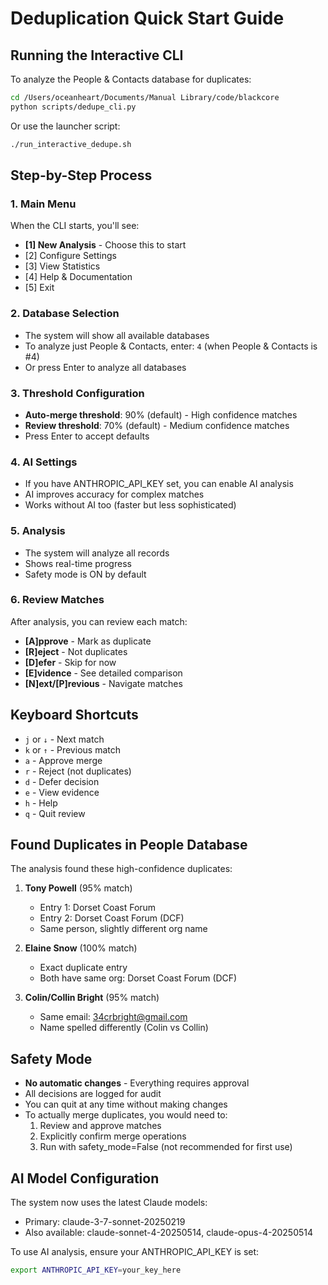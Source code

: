 # Deduplication Quick Start Guide

## Running the Interactive CLI

To analyze the People & Contacts database for duplicates:

```bash
cd /Users/oceanheart/Documents/Manual Library/code/blackcore
python scripts/dedupe_cli.py
```

Or use the launcher script:
```bash
./run_interactive_dedupe.sh
```

## Step-by-Step Process

### 1. Main Menu
When the CLI starts, you'll see:
- **[1] New Analysis** - Choose this to start
- [2] Configure Settings
- [3] View Statistics
- [4] Help & Documentation
- [5] Exit

### 2. Database Selection
- The system will show all available databases
- To analyze just People & Contacts, enter: `4` (when People & Contacts is #4)
- Or press Enter to analyze all databases

### 3. Threshold Configuration
- **Auto-merge threshold**: 90% (default) - High confidence matches
- **Review threshold**: 70% (default) - Medium confidence matches
- Press Enter to accept defaults

### 4. AI Settings
- If you have ANTHROPIC_API_KEY set, you can enable AI analysis
- AI improves accuracy for complex matches
- Works without AI too (faster but less sophisticated)

### 5. Analysis
- The system will analyze all records
- Shows real-time progress
- Safety mode is ON by default

### 6. Review Matches
After analysis, you can review each match:
- **[A]pprove** - Mark as duplicate
- **[R]eject** - Not duplicates
- **[D]efer** - Skip for now
- **[E]vidence** - See detailed comparison
- **[N]ext/[P]revious** - Navigate matches

## Keyboard Shortcuts

- `j` or `↓` - Next match
- `k` or `↑` - Previous match
- `a` - Approve merge
- `r` - Reject (not duplicates)
- `d` - Defer decision
- `e` - View evidence
- `h` - Help
- `q` - Quit review

## Found Duplicates in People Database

The analysis found these high-confidence duplicates:

1. **Tony Powell** (95% match)
   - Entry 1: Dorset Coast Forum
   - Entry 2: Dorset Coast Forum (DCF)
   - Same person, slightly different org name

2. **Elaine Snow** (100% match)
   - Exact duplicate entry
   - Both have same org: Dorset Coast Forum (DCF)

3. **Colin/Collin Bright** (95% match)
   - Same email: 34crbright@gmail.com
   - Name spelled differently (Colin vs Collin)

## Safety Mode

- **No automatic changes** - Everything requires approval
- All decisions are logged for audit
- You can quit at any time without making changes
- To actually merge duplicates, you would need to:
  1. Review and approve matches
  2. Explicitly confirm merge operations
  3. Run with safety_mode=False (not recommended for first use)

## AI Model Configuration

The system now uses the latest Claude models:
- Primary: claude-3-7-sonnet-20250219
- Also available: claude-sonnet-4-20250514, claude-opus-4-20250514

To use AI analysis, ensure your ANTHROPIC_API_KEY is set:
```bash
export ANTHROPIC_API_KEY=your_key_here
```